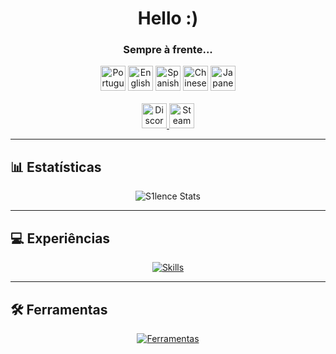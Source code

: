 <link rel="stylesheet" href="https://cdn.jsdelivr.net/gh/lipis/flag-icons@6.6.6/css/flag-icons.min.css"/>

<h1 align="center">Hello :)</h1>
<h3 align="center">Sempre à frente...</h3>

<div align="center">
  <img src="https://flagcdn.com/w40/pt.png" srcset="https://flagcdn.com/w80/pt.png 2x" width="40" alt="Portuguese">
  <img src="https://flagcdn.com/w40/gb.png" srcset="https://flagcdn.com/w80/gb.png 2x" width="40" alt="English">
  <img src="https://flagcdn.com/w40/es.png" srcset="https://flagcdn.com/w80/es.png 2x" width="40" alt="Spanish">
  <img src="https://flagcdn.com/w40/cn.png" srcset="https://flagcdn.com/w80/cn.png 2x" width="40" alt="Chinese">
  <img src="https://flagcdn.com/w40/jp.png" srcset="https://flagcdn.com/w80/jp.png 2x" width="40" alt="Japanese">
</div>

<br>

<div align="center">
  <a href="https://discord.com/users/1106292786526965891">
    <img src="https://github.com/gauravghongde/social-icons/blob/master/PNG/Color/Discord.png" width="40" alt="Discord">
  </a>
  <a href="https://steamcommunity.com/id/s1lencexss/">
    <img src="https://github.com/gauravghongde/social-icons/blob/master/PNG/Color/Steam.png" width="40" alt="Steam">
  </a>
</div>

---

## 📊 Estatísticas
<div align="center">
  <img src="https://github-readme-stats.vercel.app/api?username=s1lence&theme=radical&show_icons=true&hide_border=false&count_private=true" alt="S1lence Stats">
</div>

---

## 💻 Experiências
<div align="center">
  <a href="https://skillicons.dev">
    <img src="https://skillicons.dev/icons?i=c,cpp,cs,dotnet,powershell,bash,cmake,html,css,php,angular" alt="Skills">
  </a>
</div>

---

## 🛠️ Ferramentas
<div align="center">
  <a href="https://skillicons.dev">
    <img src="https://skillicons.dev/icons?i=linux,androidstudio,vscode,visualstudio,eclipse,git" alt="Ferramentas">
  </a>
</div>
